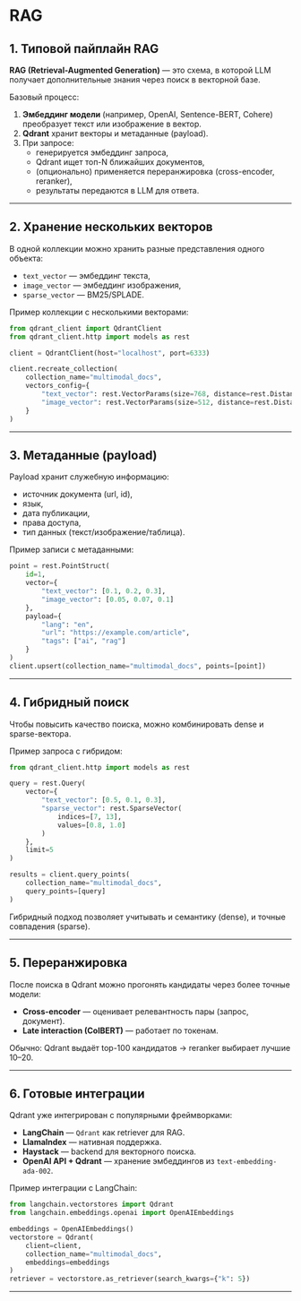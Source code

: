 # RAG&#x20;

## 1. Типовой пайплайн RAG

**RAG (Retrieval-Augmented Generation)** — это схема, в которой LLM получает дополнительные знания через поиск в векторной базе.

Базовый процесс:

1. **Эмбеддинг модели** (например, OpenAI, Sentence-BERT, Cohere) преобразует текст или изображение в вектор.
2. **Qdrant** хранит векторы и метаданные (payload).
3. При запросе:
   - генерируется эмбеддинг запроса,
   - Qdrant ищет топ-N ближайших документов,
   - (опционально) применяется переранжировка (cross-encoder, reranker),
   - результаты передаются в LLM для ответа.

---

## 2. Хранение нескольких векторов

В одной коллекции можно хранить разные представления одного объекта:

- `text_vector` — эмбеддинг текста,
- `image_vector` — эмбеддинг изображения,
- `sparse_vector` — BM25/SPLADE.

Пример коллекции с несколькими векторами:

```python
from qdrant_client import QdrantClient
from qdrant_client.http import models as rest

client = QdrantClient(host="localhost", port=6333)

client.recreate_collection(
    collection_name="multimodal_docs",
    vectors_config={
        "text_vector": rest.VectorParams(size=768, distance=rest.Distance.COSINE),
        "image_vector": rest.VectorParams(size=512, distance=rest.Distance.COSINE),
    }
)
```

---

## 3. Метаданные (payload)

Payload хранит служебную информацию:

- источник документа (url, id),
- язык,
- дата публикации,
- права доступа,
- тип данных (текст/изображение/таблица).

Пример записи с метаданными:

```python
point = rest.PointStruct(
    id=1,
    vector={
        "text_vector": [0.1, 0.2, 0.3],
        "image_vector": [0.05, 0.07, 0.1]
    },
    payload={
        "lang": "en",
        "url": "https://example.com/article",
        "tags": ["ai", "rag"]
    }
)
client.upsert(collection_name="multimodal_docs", points=[point])
```

---

## 4. Гибридный поиск

Чтобы повысить качество поиска, можно комбинировать dense и sparse-вектора.

Пример запроса с гибридом:

```python
from qdrant_client.http import models as rest

query = rest.Query(
    vector={
        "text_vector": [0.5, 0.1, 0.3],
        "sparse_vector": rest.SparseVector(
            indices=[7, 13],
            values=[0.8, 1.0]
        )
    },
    limit=5
)

results = client.query_points(
    collection_name="multimodal_docs",
    query_points=[query]
)
```

Гибридный подход позволяет учитывать и семантику (dense), и точные совпадения (sparse).

---

## 5. Переранжировка

После поиска в Qdrant можно прогонять кандидаты через более точные модели:

- **Cross-encoder** — оценивает релевантность пары (запрос, документ).
- **Late interaction (ColBERT)** — работает по токенам.

Обычно: Qdrant выдаёт top-100 кандидатов → reranker выбирает лучшие 10–20.

---

## 6. Готовые интеграции

Qdrant уже интегрирован с популярными фреймворками:

- **LangChain** — `Qdrant` как retriever для RAG.
- **LlamaIndex** — нативная поддержка.
- **Haystack** — backend для векторного поиска.
- **OpenAI API + Qdrant** — хранение эмбеддингов из `text-embedding-ada-002`.

Пример интеграции с LangChain:

```python
from langchain.vectorstores import Qdrant
from langchain.embeddings.openai import OpenAIEmbeddings

embeddings = OpenAIEmbeddings()
vectorstore = Qdrant(
    client=client,
    collection_name="multimodal_docs",
    embeddings=embeddings
)
retriever = vectorstore.as_retriever(search_kwargs={"k": 5})
```

---
